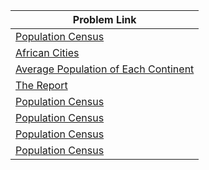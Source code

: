| Problem Link |
| ------------------|
|[Population Census](https://www.hackerrank.com/challenges/asian-population/problem?isFullScreen=true)|
|[African Cities](https://www.hackerrank.com/challenges/african-cities/problem?isFullScreen=true)|
|[Average Population of Each Continent](https://www.hackerrank.com/challenges/average-population-of-each-continent/problem?isFullScreen=true)|
|[The Report](https://www.hackerrank.com/challenges/the-report/problem?isFullScreen=true)|
|[Population Census](https://www.hackerrank.com/challenges/asian-population/problem?isFullScreen=true)|
|[Population Census](https://www.hackerrank.com/challenges/asian-population/problem?isFullScreen=true)|
|[Population Census](https://www.hackerrank.com/challenges/asian-population/problem?isFullScreen=true)|
|[Population Census](https://www.hackerrank.com/challenges/asian-population/problem?isFullScreen=true)|


